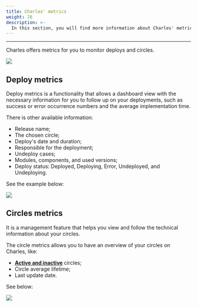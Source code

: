 ```yaml
---
title: Charles' metrics
weight: 76
description: >-
  In this section, you will find more information about Charles' metrics.
---
```


---

Charles offers metrics for you to monitor deploys and circles. 

![](/shared/metrics-circ-e-deplo.png)

## Deploy metrics

Deploy metrics is a functionality that allows a dashboard view with the necessary information for you to follow up on your deployments, such as success or error occurrence numbers and the average implementation time.

There is other available information: 

* Release name;
* The chosen circle;
* Deploy's date and duration;
* Responsible for the deployment;
* Undeploy cases;
* Modules, components, and used versions;
* Deploy status: Deployed, Deploying, Error, Undeployed, and Undeploying.

See the example below:  

![](/shared/deploy.gif)

## Circles metrics 

It is a management feature that helps you view and follow the technical information about your circles.

The circle metrics allows you to have an overview of your circles on Charles, like:  

* [**Active and inactive**](/reference/circles/) circles;
* Circle average lifetime;
* Last update date.

See below: 

![](/shared/erro.gif)
